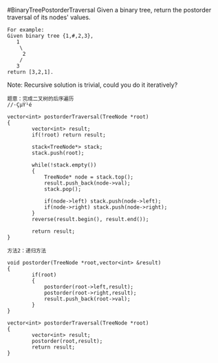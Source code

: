 #BinaryTreePostorderTraversal
Given a binary tree, return the postorder traversal of its nodes' values.

```
For example:
Given binary tree {1,#,2,3},
   1
    \
     2
    /
   3
return [3,2,1].

```
Note: Recursive solution is trivial, could you do it iteratively?



```
题意：完成二叉树的后序遍历
//·ÇµÝ¹é

vector<int> postorderTraversal(TreeNode *root)
{
        vector<int> result;
        if(!root) return result;

        stack<TreeNode*> stack;
        stack.push(root);

        while(!stack.empty())
        {
            TreeNode* node = stack.top();
            result.push_back(node->val);
            stack.pop();

            if(node->left) stack.push(node->left);
            if(node->right) stack.push(node->right);
        }
        reverse(result.begin(), result.end());

        return result;
}

方法2：递归方法

void postorder(TreeNode *root,vector<int> &result)
{
        if(root)
        {
            postorder(root->left,result);
            postorder(root->right,result);
            result.push_back(root->val);
        }
}

vector<int> postorderTraversal(TreeNode *root)
{
        vector<int> result;
        postorder(root,result);
        return result;
}
```